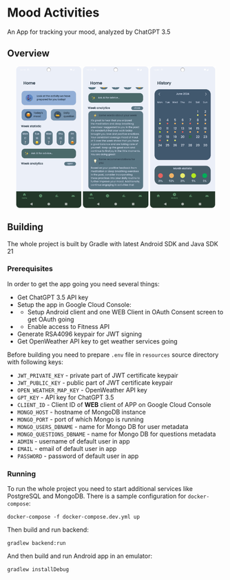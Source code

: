 # Mood Activities

An App for tracking your mood, analyzed by ChatGPT 3.5

## Overview

<p align="middle">
<img src="img/home_screen.png" width="30%" />
<img src="img/analytics.png" width="30%" />
<img src="img/calendar.png" width="30%" />
</p>


## Building

The whole project is built by Gradle with latest Android SDK and Java SDK 21

### Prerequisites

In order to get the app going you need several things:
- Get ChatGPT 3.5 API key
- Setup the app in Google Cloud Console:
- - Setup Android client and one WEB Client in OAuth Consent screen to get OAuth going
- - Enable access to Fitness API
- Generate RSA4096 keypair for JWT signing
- Get OpenWeather API key to get weather services going

Before building you need to prepare `.env` file in `resources` source directory with following keys:

- `JWT_PRIVATE_KEY` - private part of JWT certificate keypair
- `JWT_PUBLIC_KEY` - public part of JWT certificate keypair
- `OPEN_WEATHER_MAP_KEY` - OpenWeather API key
- `GPT_KEY` - API key for ChatGPT 3.5
- `CLIENT_ID` - Client ID of **WEB** client of APP on Google Cloud Console
- `MONGO_HOST` - hostname of MongoDB instance
- `MONGO_PORT` - port of which Mongo is running
- `MONGO_USERS_DBNAME` - name for Mongo DB for user metadata
- `MONGO_QUESTIONS_DBNAME` - name for Mongo DB for questions metadata
- `ADMIN` - username of default user in app
- `EMAIL` - email of default user in app
- `PASSWORD` - password of default user in app

### Running

To run the whole project you need to start additional services like PostgreSQL and MongoDB. 
There is a sample configuration for `docker-compose`:

```shell
docker-compose -f docker-compose.dev.yml up
```

Then build and run backend:

```shell
gradlew backend:run
```

And then build and run Android app in an emulator:

```shell
gradlew installDebug
```
